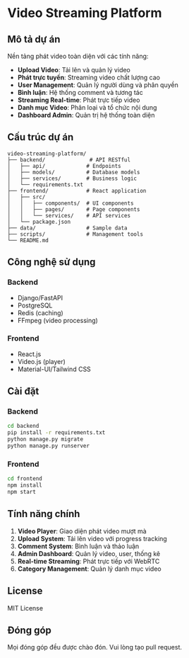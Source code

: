 # Video Streaming Platform

## Mô tả dự án

Nền tảng phát video toàn diện với các tính năng:

- **Upload Video**: Tải lên và quản lý video
- **Phát trực tuyến**: Streaming video chất lượng cao
- **User Management**: Quản lý người dùng và phân quyền
- **Bình luận**: Hệ thống comment và tương tác
- **Streaming Real-time**: Phát trực tiếp video
- **Danh mục Video**: Phân loại và tổ chức nội dung
- **Dashboard Admin**: Quản trị hệ thống toàn diện

## Cấu trúc dự án

```
video-streaming-platform/
├── backend/              # API RESTful
│   ├── api/             # Endpoints
│   ├── models/          # Database models
│   ├── services/        # Business logic
│   └── requirements.txt
├── frontend/            # React application
│   ├── src/
│   │   ├── components/  # UI components
│   │   ├── pages/       # Page components
│   │   └── services/    # API services
│   └── package.json
├── data/                # Sample data
├── scripts/             # Management tools
└── README.md
```

## Công nghệ sử dụng

### Backend
- Django/FastAPI
- PostgreSQL
- Redis (caching)
- FFmpeg (video processing)

### Frontend
- React.js
- Video.js (player)
- Material-UI/Tailwind CSS

## Cài đặt

### Backend
```bash
cd backend
pip install -r requirements.txt
python manage.py migrate
python manage.py runserver
```

### Frontend
```bash
cd frontend
npm install
npm start
```

## Tính năng chính

1. **Video Player**: Giao diện phát video mượt mà
2. **Upload System**: Tải lên video với progress tracking
3. **Comment System**: Bình luận và thảo luận
4. **Admin Dashboard**: Quản lý video, user, thống kê
5. **Real-time Streaming**: Phát trực tiếp với WebRTC
6. **Category Management**: Quản lý danh mục video

## License

MIT License

## Đóng góp

Mọi đóng góp đều được chào đón. Vui lòng tạo pull request.
